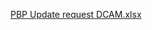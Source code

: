[PBP Update request DCAM.xlsx](https://github.com/henokcbe/henok/files/14482120/PBP.Update.request.DCAM.xlsx)
